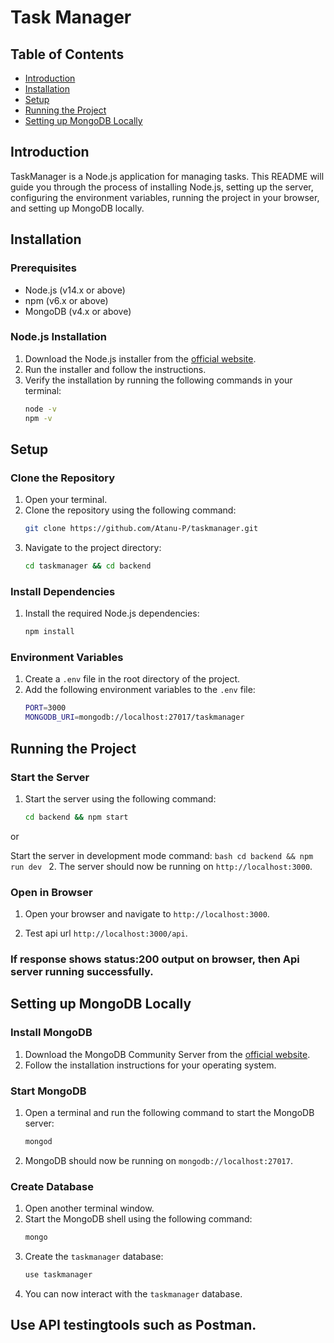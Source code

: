 # Task Manager

## Table of Contents
- [Introduction](#introduction)
- [Installation](#installation)
- [Setup](#setup)
- [Running the Project](#running-the-project)
- [Setting up MongoDB Locally](#setting-up-mongodb-locally)

## Introduction
TaskManager is a Node.js application for managing tasks. This README will guide you through the process of installing Node.js, setting up the server, configuring the environment variables, running the project in your browser, and setting up MongoDB locally.

## Installation

### Prerequisites
- Node.js (v14.x or above)
- npm (v6.x or above)
- MongoDB (v4.x or above)

### Node.js Installation
1. Download the Node.js installer from the [official website](https://nodejs.org/).
2. Run the installer and follow the instructions.
3. Verify the installation by running the following commands in your terminal:
    ```bash
    node -v
    npm -v
    ```

## Setup

### Clone the Repository
1. Open your terminal.
2. Clone the repository using the following command:
    ```bash
    git clone https://github.com/Atanu-P/taskmanager.git
    ```
3. Navigate to the project directory:
    ```bash
    cd taskmanager && cd backend
    ```

### Install Dependencies
1. Install the required Node.js dependencies:
    ```bash
    npm install
    ```

### Environment Variables
1. Create a `.env` file in the root directory of the project.
2. Add the following environment variables to the `.env` file:
    ```bash
    PORT=3000
    MONGODB_URI=mongodb://localhost:27017/taskmanager
    ```

## Running the Project

### Start the Server
1. Start the server using the following command:
    ```bash
    cd backend && npm start
    ```
or 

   Start the server in development mode command:
    ```bash
    cd backend && npm run dev
    ```
2. The server should now be running on `http://localhost:3000`.

### Open in Browser
1. Open your browser and navigate to `http://localhost:3000`.

2. Test api url `http://localhost:3000/api`.

### If response shows status:200 output on browser, then Api server running successfully.

## Setting up MongoDB Locally

### Install MongoDB
1. Download the MongoDB Community Server from the [official website](https://www.mongodb.com/try/download/community).
2. Follow the installation instructions for your operating system.

### Start MongoDB
1. Open a terminal and run the following command to start the MongoDB server:
    ```bash
    mongod
    ```
2. MongoDB should now be running on `mongodb://localhost:27017`.

### Create Database
1. Open another terminal window.
2. Start the MongoDB shell using the following command:
    ```bash
    mongo
    ```
3. Create the `taskmanager` database:
    ```bash
    use taskmanager
    ```
4. You can now interact with the `taskmanager` database.

## Use API testingtools such as Postman.